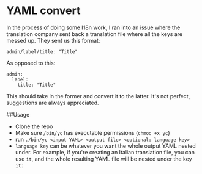 # YAML convert

In the process of doing some I18n work, I ran into an issue where the translation company sent back a translation file where all the keys are messed up. They sent us this format:

```
admin/label/title: "Title"
```

As opposed to this:

```
admin:
  label:
    title: "Title"
```

This should take in the former and convert it to the latter. It's not perfect, suggestions are always appreciated.

##Usage

* Clone the repo
* Make sure `/bin/yc` has executable permissions (`chmod +x yc`)
* run `./bin/yc <input YAML> <output file> <optional: language key>`
* `language key` can be whatever you want the whole output YAML nested under. For example, if you're creating an Italian translation file, you can use `it`, and the whole resulting YAML file will be nested under the key `it:`
